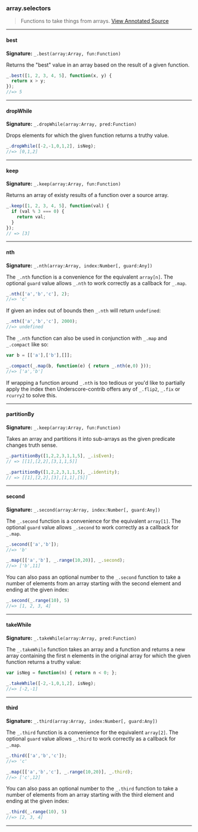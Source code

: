 ### array.selectors

> Functions to take things from arrays. <a href="docs/underscore.array.selectors.js.html" class="btn btn-primary btn-xs">View Annotated Source</a>

--------------------------------------------------------------------------------

#### best

**Signature:** `_.best(array:Array, fun:Function)`

Returns the "best" value in an array based on the result of a given function.

```javascript
_.best([1, 2, 3, 4, 5], function(x, y) {
  return x > y;
});
//=> 5
```

--------------------------------------------------------------------------------

#### dropWhile

**Signature:** `_.dropWhile(array:Array, pred:Function)`

Drops elements for which the given function returns a truthy value.

```javascript
_.dropWhile([-2,-1,0,1,2], isNeg);
//=> [0,1,2]
```

--------------------------------------------------------------------------------

#### keep

**Signature:** `_.keep(array:Array, fun:Function)`

Returns an array of existy results of a function over a source array.

```javascript
_.keep([1, 2, 3, 4, 5], function(val) {
  if (val % 3 === 0) {
    return val;
  }
});
// => [3]
```

--------------------------------------------------------------------------------

#### nth

**Signature:** `_.nth(array:Array, index:Number[, guard:Any])`

The `_.nth` function is a convenience for the equivalent `array[n]`. The
optional `guard` value allows `_.nth` to work correctly as a callback for
`_.map`.

```javascript
_.nth(['a','b','c'], 2);
//=> 'c'
```

If given an index out of bounds then `_.nth` will return `undefined`:

```javascript
_.nth(['a','b','c'], 2000);
//=> undefined
```

The `_.nth` function can also be used in conjunction with `_.map` and `_.compact` like so:

```javascript
var b = [['a'],['b'],[]];

_.compact(_.map(b, function(e) { return _.nth(e,0) }));
//=> ['a','b']
```

If wrapping a function around `_.nth` is too tedious or you'd like to partially apply the index then Underscore-contrib offers any of `_.flip2`, `_.fix` or `rcurry2` to solve this.

--------------------------------------------------------------------------------

#### partitionBy

**Signature:** `_.keep(array:Array, fun:Function)`

Takes an array and partitions it into sub-arrays as the given predicate changes
truth sense.

```javascript
_.partitionBy([1,2,2,3,1,1,5], _.isEven);
// => [[1],[2,2],[3,1,1,5]]

_.partitionBy([1,2,2,3,1,1,5], _.identity);
// => [[1],[2,2],[3],[1,1],[5]]
```

--------------------------------------------------------------------------------

#### second

**Signature:** `_.second(array:Array, index:Number[, guard:Any])`

The `_.second` function is a convenience for the equivalent `array[1]`. The
optional `guard` value allows `_.second` to work correctly as a callback for
`_.map`.

```javascript
_.second(['a','b']);
//=> 'b'

_.map([['a','b'], _.range(10,20)], _.second);
//=> ['b',11]
```

You can also pass an optional number to the `_.second` function to take a number of elements from an array starting with the second element and ending at the given index:

```javascript
_.second(_.range(10), 5)
//=> [1, 2, 3, 4]
```

--------------------------------------------------------------------------------

#### takeWhile

**Signature:** `_.takeWhile(array:Array, pred:Function)`

The `_.takeWhile` function takes an array and a function and returns a new array containing the first n elements in the original array for which the given function returns a truthy value:

```javascript
var isNeg = function(n) { return n < 0; };

_.takeWhile([-2,-1,0,1,2], isNeg);
//=> [-2,-1]
```

--------------------------------------------------------------------------------

#### third

**Signature:** `_.third(array:Array, index:Number[, guard:Any])`

The `_.third` function is a convenience for the equivalent `array[2]`. The
optional `guard` value allows `_.third` to work correctly as a callback for
`_.map`.

```javascript
_.third(['a','b','c']);
//=> 'c'

_.map([['a','b','c'], _.range(10,20)], _.third);
//=> ['c',12]
```

You can also pass an optional number to the `_.third` function to take a number of elements from an array starting with the third element and ending at the given index:

```javascript
_.third(_.range(10), 5)
//=> [2, 3, 4]
```

--------------------------------------------------------------------------------